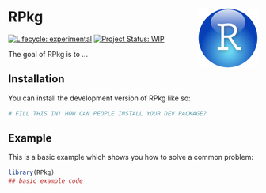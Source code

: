 # RPkg <img src="man/figures/logo.png" align="right" height="120" alt="" />

<!-- badges: start -->
[![Lifecycle: experimental](https://img.shields.io/badge/lifecycle-experimental-orange.svg)](https://lifecycle.r-lib.org/articles/stages.html#experimental)
[![Project Status: WIP](https://www.repostatus.org/badges/latest/wip.svg)](http://www.repostatus.org/#wip)
<!-- badges: end -->

The goal of RPkg is to ...

## Installation

You can install the development version of RPkg like so:

``` r
# FILL THIS IN! HOW CAN PEOPLE INSTALL YOUR DEV PACKAGE?
```

## Example

This is a basic example which shows you how to solve a common problem:

``` r
library(RPkg)
## basic example code
```
